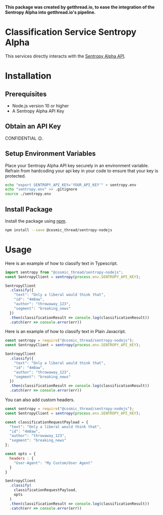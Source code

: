 **This package was created by getthread.io, to ease the integration of the Sentropy Alpha into getthread.io's pipeline.**

# Classification Service Sentropy Alpha
This services directly interacts with the [Sentropy Alpha API](https://api.alpha.sentropy.io).

# Installation

## Prerequisites

- Node.js version 10 or higher
- A Sentropy Alpha API Key 

## Obtain an API Key

CONFIDENTIAL 😉.

## Setup Environment Variables

Place your Sentropy Alpha API key securely in an environment variable. Refrain from hardcoding your api key in your code to ensure that your key is protected.
```bash
echo "export SENTROPY_API_KEY='YOUR_API_KEY'" > sentropy.env
echo "sentropy.env" >> .gitignore
source ./sentropy.env
```

## Install Package

Install the package using [npm](https://npmjs.org/).

```sh
npm install --save @cosmic_thread/sentropy-nodejs
```

<a name="usage"></a>
# Usage

Here is an example of how to classify text in Typescript.

```js
import sentropy from "@cosmic_thread/sentropy-nodejs";
const SentropyClient = sentropy(process.env.SENTROPY_API_KEY);

SentropyClient
  .classify({
    "text": "Only a liberal would think that",
    "id": "4m8aw",
    "author": "throwaway_123",
    "segment": "breaking_news"
  })
  .then(classificationResult => console.log(classificationResult))
  .catch(err => console.error(err))
```

Here is an example of how to classify text in Plain Javacript.

```js
const sentropy = require("@cosmic_thread/sentropy-nodejs");
const SentropyClient = sentropy(process.env.SENTROPY_API_KEY);

SentropyClient
  .classify({
    "text": "Only a liberal would think that",
    "id": "4m8aw",
    "author": "throwaway_123",
    "segment": "breaking_news"
  })
  .then(classificationResult => console.log(classificationResult))
  .catch(err => console.error(err))
```

You can also add custom headers.

```js
const sentropy = require("@cosmic_thread/sentropy-nodejs");
const SentropyClient = sentropy(process.env.SENTROPY_API_KEY);

const classificationRequestPayload = {
  "text": "Only a liberal would think that",
  "id": "4m8aw",
  "author": "throwaway_123",
  "segment": "breaking_news"
};

const opts = {
  headers : {
    "User-Agent": "My Custom/User Agent"
  }
}

SentropyClient
  .classify(
    classificationRequestPayload,
    opts
  )
  .then(classificationResult => console.log(classificationResult))
  .catch(err => console.error(err))
```